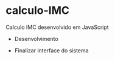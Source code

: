 # calculo-IMC

Calculo IMC desenvolvido em JavaScript

- Desenvolvimento

* Finalizar interface do sistema

